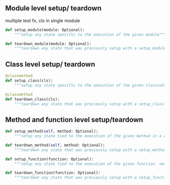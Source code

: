 ##  Module level setup/ teardown
multiple test fx, cls in single module
```python
def setup_module(module: Optional):
	"""setup any state specific to the execution of the given module"""

def teardown_module(module: Optional):
	"""teardown any state that was previously setup with a setup_module method"""
```

## Class level setup/ teardown
```python
@classmethod
def setup_class(cls):
	"""setup any state specific to the execution of the given class(which usually contains tests)"""

@classmethod
def teardown_class(cls):
	"""teardown any state that was previously setup with a setup_class method"""
```

## Method and function level setup/teardown
```python
def setup_method(self, method: Optional):
	"""setup any state tied to the execution of the given method in a class. setup_method is invoked for every test method of a class"""

def teardown_method(self, method: Optional):
	"""teardown any state that was previously setup with a setup_method call"""
```

```python
def setup_function(function: Optional):
	"""setup any state tied to the execution of the given function. setup_method is invoked for every test function in the module"""

def teardown_function(function: Optional):
	"""teardown any state that was previously setup with a setup_function call"""
```